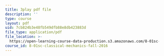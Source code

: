 ```yaml
---
title: 3play pdf file
description: ''
type: course
layout: pdf
uid: 7cb824b3e48fb549dfb88e8db423883d
file_type: application/pdf
file_location: >-
  https://open-learning-course-data-production.s3.amazonaws.com/8-01sc-classical-mechanics-fall-2016/7cb824b3e48fb549dfb88e8db423883d_L5jhg4q1Xvo.pdf
course_id: 8-01sc-classical-mechanics-fall-2016
---
```

